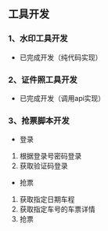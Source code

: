 ## 工具开发
### 1、水印工具开发
- 已完成开发（纯代码实现）

### 2、证件照工具开发
- 已完成开发（调用api实现）

### 3、抢票脚本开发
- 登录
1. 根据登录号密码登录
2. 获取验证码登录
- 抢票
1. 获取指定日期车程
2. 获取指定车号的车票详情
3. 抢票
